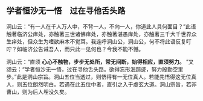 ## 学者恒沙无一悟　过在寻他舌头路

洞山云：“有一人在千人万人中，不背一人，不向一人，你道此人具何面目？”此语触著临济公痒处，亦触著三世诸佛痒处，亦触著湛愚痒处，亦触著三千大千世界众生痒处，但众生为嗜欲麻木不觉耳。我连呼洞山公，洞山公，何不将此语反复叮咛？如临济公告诫吾人，而只此一见何也？今我不能不憾。

洞山云：“直须 __心心不触物，步步无处所，常无间断，始得相应，直须努力。__ ”又颂云：“学者恒沙无一悟，过在寻他舌头路。欲得忘形泯踪迹，努力殷勤空里步。”此是洞山宗旨。洞山五位当透过，则悟得有一无位真人。若能先悟得这无位真人，则五位朗然明白。若遇在此五位中者，直引之入于虚玄大道。洞山宗旨，若非曹山，则为后人埋没久矣。
